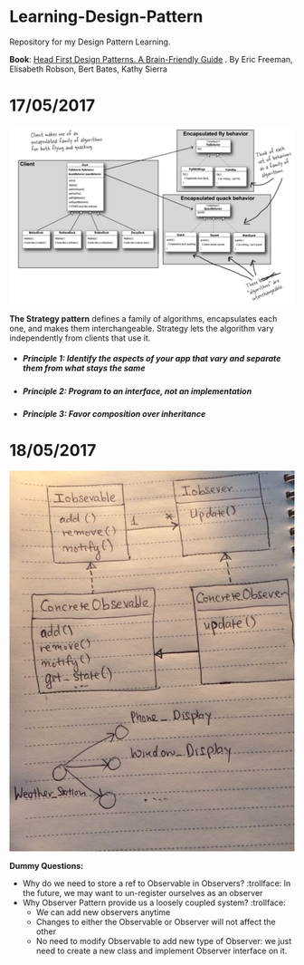 # Learning-Design-Pattern
Repository for my Design Pattern Learning.

**Book**: [Head First Design Patterns. A Brain-Friendly Guide] . By Eric Freeman, Elisabeth Robson, Bert Bates, Kathy Sierra

# 17/05/2017

![alt text](https://raw.githubusercontent.com/nicksmd/Learning-Design-Pattern/master/DesignPatterns/medias/Stratery%20pattern.PNG "Strategy Pattern")

**The Strategy pattern** defines a family of algorithms, encapsulates each one, and makes them interchangeable. Strategy lets the algorithm vary independently from clients that use it.

- ##### Principle 1: Identify the aspects of your app that vary and separate them from what stays the same
- ##### Principle 2: Program to an interface, not an implementation
- ##### Principle 3: Favor composition over inheritance 

[Head First Design Patterns. A Brain-Friendly Guide]: <http://shop.oreilly.com/product/9780596007126.do>

# 18/05/2017
![Observer Pattern](https://github.com/nicksmd/Learning-Design-Pattern/blob/master/DesignPatterns/medias/18555114_856626651151088_1476365090_n.jpg?raw=true)

**Dummy Questions:**
* Why do we need to store a ref to Observable in Observers?
:trollface: In the future, we may want to un-register ourselves as an observer
* Why Observer Pattern provide us a loosely coupled system?
:trollface:
    * We can add new observers anytime
    * Changes to either the Observable or Observer will not affect the other
    * No need to modify Observable to add new type of Observer: we just need to create a new class and implement Observer interface on it.



